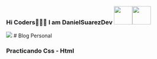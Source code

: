 ### Hi Coders👨🏻‍💻 I am DanielSuarezDev <img src="https://media.giphy.com/media/VgCDAzcKvsR6OM0uWg/giphy.gif" width="50"><img src="https://media.giphy.com/media/12oufCB0MyZ1Go/giphy.gif" width="50">

<img src="https://user-images.githubusercontent.com/65202664/89078155-72c7ee00-d349-11ea-9fc8-cde6c559d30b.png" />
# Blog Personal

### Practicando Css - Html 
